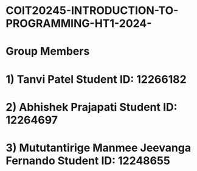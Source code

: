 # COIT20245-INTRODUCTION-TO-PROGRAMMING-HT1-2024-

# Group Members 


# 1) Tanvi Patel Student ID: 12266182
# 2) Abhishek Prajapati Student ID: 12264697
# 3) Mututantirige Manmee Jeevanga Fernando Student ID: 12248655
 
   
